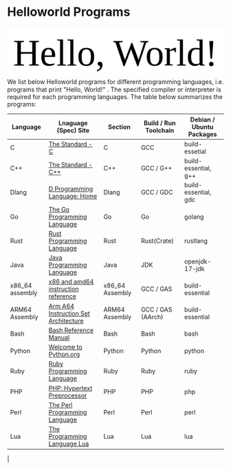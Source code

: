 # Helloworld Programs
![](./helloworld.png)
We list below Helloworld programs for diﬀerent programming languages, i.e. programs that print "Hello, World!"
. The
specified compiler or interpreter is required for each programming languages.
The table below summarizes the programs:

| Language | Lnaguage (Spec) Site | Section | Build / Run Toolchain | Debian / Ubuntu Packages |
| -------- | -------------------- | ------- | --------------------- | ------------------------ |
| C        | [The Standard - C](https://www.iso-9899.info/wiki/The_Standard)| C | GCC | build-essetial |
| C++ | [The Standard - C++](https://isocpp.org/std/the-standard) | C++ | GCC / G++ | build-essential, g++ |
| Dlang | [D Programming Language: Home](https://dlang.org/) | Dlang | GCC / GDC | build-essential, gdc |
| Go | [The Go Programming Language](https://go.dev/) | Go | Go | golang |
| Rust | [Rust Programming Language](https://www.rust-lang.org/) | Rust | Rust(Crate) | rustlang |
| Java | [Java Programming Language](https://docs.oracle.com/javase/8/docs/technotes/guides/language/#:~:text=The%20Java%E2%84%A2%20Programming%20Language,the%20Java%20Virtual%20Machine%20Specification.) | Java | JDK | openjdk-17-jdk |
| x86_64 assembly | [x86 and amd64 instruction reference](https://www.felixcloutier.com/x86/) | x86_64 Assembly | GCC / GAS | build-essential |
| ARM64 Assembly | [Arm A64 Instruction Set Architecture](https://developer.arm.com/documentation/ddi0596/latest/) | ARM64 Assembly | GCC / GAS (AArch) | build-essential |
| Bash | [Bash Reference Manual](https://www.gnu.org/software/bash/) | Bash | Bash | bash |
| Python | [Welcome to Python.org](https://www.python.org/) | Python | Python | python |
| Ruby | [Ruby Programming Language](https://www.ruby-lang.org/en/) | Ruby | Ruby | ruby |
| PHP | [PHP: Hypertext Preprocessor](https://www.php.net/) | PHP | PHP | php |
| Perl | [The Perl Programming Language](https://www.perl.org/) | Perl | Perl | perl |
| Lua | [The Programming Language Lua](https://www.lua.org/) | Lua | Lua | lua |
|